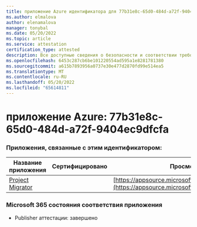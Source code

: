 ```yaml
---
title: приложение Azure идентификатора для 77b31e8c-65d0-484d-a72f-9404ec9dfcfa
ms.author: elmalova
author: elenamalova
manager: tonybal
ms.date: 05/20/2022
ms.topic: article
ms.service: attestation
certification_type: attested
description: Все доступные сведения о безопасности и соответствии требованиям для 77b31e8c-65d0-484d-a72f-9404ec9dfcfa.
ms.openlocfilehash: 6453c287cb6be101220554ad595a1e8281781380
ms.sourcegitcommit: a615b7893956a0737e30e477d2870fd99e514ea5
ms.translationtype: MT
ms.contentlocale: ru-RU
ms.lasthandoff: 05/20/2022
ms.locfileid: "65614811"
---
```

# <a name="azure-app-id-77b31e8c-65d0-484d-a72f-9404ec9dfcfa"></a>приложение Azure: 77b31e8c-65d0-484d-a72f-9404ec9dfcfa


### <a name="apps-associated-with-this-id"></a>Приложения, связанные с этим идентификатором:
| **Название приложения** | **Сертифицировано** | **Просмотр в AppSource** |
|--------------|---------------|-----------------------|
| [Project Migrator](../forward/WA200003160.md) |  | [https://appsource.microsoft.com/product/office/WA200003160](https://appsource.microsoft.com/product/office/WA200003160) |

### <a name="microsoft-365-app-compliance-status"></a>Microsoft 365 состояния соответствия приложения
- Publisher аттестации: завершено
